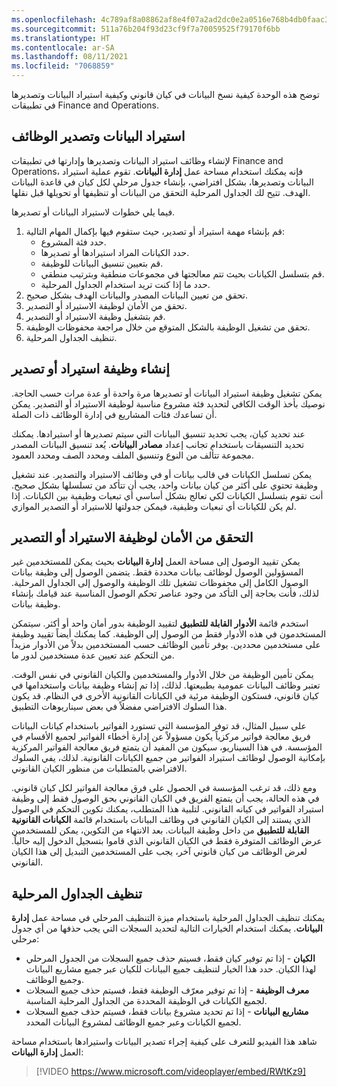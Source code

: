 ```yaml
---
ms.openlocfilehash: 4c789af8a08862af8e4f07a2ad2dc0e2a0516e768b4db0faac326074404c69cd
ms.sourcegitcommit: 511a76b204f93d23cf9f7a70059525f79170f6bb
ms.translationtype: HT
ms.contentlocale: ar-SA
ms.lasthandoff: 08/11/2021
ms.locfileid: "7068859"
---
```

توضح هذه الوحدة كيفية نسخ البيانات في كيان قانوني وكيفية استيراد البيانات وتصديرها في تطبيقات Finance and Operations. 

## <a name="data-import-and-export-jobs"></a>استيراد البيانات وتصدير الوظائف 

لإنشاء وظائف استيراد البيانات وتصديرها وإدارتها في تطبيقات Finance and Operations، فإنه يمكنك استخدام مساحة عمل **إدارة البيانات**. تقوم عملية استيراد البيانات وتصديرها، بشكل افتراضي، بإنشاء جدول مرحلي لكل كيان في قاعدة البيانات الهدف. تتيح لك الجداول المرحلية التحقق من البيانات أو تنظيفها أو تحويلها قبل نقلها.

فيما يلي خطوات لاستيراد البيانات أو تصديرها.

1.  قم بإنشاء مهمة استيراد أو تصدير، حيث ستقوم فيها بإكمال المهام التالية:
    - حدد فئة المشروع.
    - حدد الكيانات المراد استيرادها أو تصديرها.
    - قم بتعيين تنسيق البيانات للوظيفة.
    - قم بتسلسل الكيانات بحيث تتم معالجتها في مجموعات منطقية وبترتيب منطقي.
    - حدد ما إذا كنت تريد استخدام الجداول المرحلية.
2.  تحقق من تعيين البيانات المصدر والبيانات الهدف بشكل صحيح.
3.  تحقق من الأمان لوظيفة الاستيراد أو التصدير.
4.  قم بتشغيل وظيفة الاستيراد أو التصدير.
5.  تحقق من تشغيل الوظيفة بالشكل المتوقع من خلال مراجعة محفوظات الوظيفة.
6.  تنظيف الجداول المرحلية.

## <a name="create-an-import-or-export-job"></a>إنشاء وظيفة استيراد أو تصدير 

يمكن تشغيل وظيفة استيراد البيانات أو تصديرها مرة واحدة أو عدة مرات حسب الحاجة. نوصيك بأخذ الوقت الكافي لتحديد فئة مشروع مناسبة لوظيفة الاستيراد أو التصدير. يمكن أن تساعدك فئات المشاريع في إدارة الوظائف ذات الصلة.

عند تحديد كيان، يجب تحديد تنسيق البيانات التي سيتم تصديرها أو استيرادها. يمكنك تحديد التنسيقات باستخدام تجانب إعداد **مصادر البيانات**. يُعد تنسيق البيانات المصدر مجموعة تتألف من النوع وتنسيق الملف ومحدد الصف ومحدد العمود.

يمكن تسلسل الكيانات في قالب بيانات أو في وظائف الاستيراد والتصدير. عند تشغيل وظيفة تحتوي على أكثر من كيان بيانات واحد، يجب أن تتأكد من تسلسلها بشكل صحيح. أنت تقوم بتسلسل الكيانات لكي تعالج بشكل أساسي أي تبعيات وظيفية بين الكيانات. إذا لم يكن للكيانات أي تبعيات وظيفية، فيمكن جدولتها للاستيراد أو التصدير الموازي.

## <a name="verify-the-security-for-your-import-or-export-job"></a>التحقق من الأمان لوظيفة الاستيراد أو التصدير 

يمكن تقييد الوصول إلى مساحة العمل **إدارة البيانات** بحيث يمكن للمستخدمين غير المسؤولين الوصول لوظائف بيانات محددة فقط. يتضمن الوصول إلى وظيفة بيانات الوصول الكامل إلى محفوظات تشغيل تلك الوظيفة والوصول إلى الجداول المرحلية. لذلك، فأنت بحاجة إلى التأكد من وجود عناصر تحكم الوصول المناسبة عند قيامك بإنشاء وظيفة بيانات.

استخدم قائمة **الأدوار القابلة للتطبيق** لتقييد الوظيفة بدور أمان واحد أو أكثر. سيتمكن المستخدمون في هذه الأدوار فقط من الوصول إلى الوظيفة. كما يمكنك أيضاً تقييد وظيفة على مستخدمين محددين. يوفر تأمين الوظائف حسب المستخدمين بدلاً من الأدوار مزيداً من التحكم عند تعيين عدة مستخدمين لدور ما.

يمكن تأمين الوظيفة من خلال الأدوار والمستخدمين والكيان القانوني في نفس الوقت. تعتبر وظائف البيانات عمومية بطبيعتها. لذلك، إذا تم إنشاء وظيفة بيانات واستخدامها في كيان قانوني، فستكون الوظيفة مرئية في الكيانات القانونية الأخرى في النظام. قد يكون هذا السلوك الافتراضي مفضلاً في بعض سيناريوهات التطبيق. 

على سبيل المثال، قد توفر المؤسسة التي تستورد الفواتير باستخدام كيانات البيانات فريق معالجة فواتير مركزياً يكون مسؤولاً عن إدارة أخطاء الفواتير لجميع الأقسام في المؤسسة. في هذا السيناريو، سيكون من المفيد أن يتمتع فريق معالجة الفواتير المركزية بإمكانية الوصول لوظائف استيراد الفواتير من جميع الكيانات القانونية. لذلك، يفي السلوك الافتراضي بالمتطلبات من منظور الكيان القانوني.

ومع ذلك، قد ترغب المؤسسة في الحصول على فرق معالجة الفواتير لكل كيان قانوني. في هذه الحالة، يجب أن يتمتع الفريق في الكيان القانوني بحق الوصول فقط إلى وظيفة استيراد الفواتير في كيانه القانوني. لتلبية هذا المتطلب، يمكنك تكوين التحكم في الوصول الذي يستند إلى الكيان القانوني في وظائف البيانات باستخدام قائمة **الكيانات القانونية القابلة للتطبيق** من داخل وظيفة البيانات. بعد الانتهاء من التكوين، يمكن للمستخدمين عرض الوظائف المتوفرة فقط في الكيان القانوني الذي قاموا بتسجيل الدخول إليه حالياً. لعرض الوظائف من كيان قانوني آخر، يجب على المستخدمين التبديل إلى هذا الكيان القانوني. 

## <a name="clean-up-the-staging-tables"></a>تنظيف الجداول المرحلية 

يمكنك تنظيف الجداول المرحلية باستخدام ميزة التنظيف المرحلي في مساحة عمل **إدارة البيانات**. يمكنك استخدام الخيارات التالية لتحديد السجلات التي يجب حذفها من أي جدول مرحلي:

- **الكيان** - إذا تم توفير كيان فقط، فسيتم حذف جميع السجلات من الجدول المرحلي لهذا الكيان. حدد هذا الخيار لتنظيف جميع البيانات للكيان عبر جميع مشاريع البيانات وجميع الوظائف.
- **معرف الوظيفة** - إذا تم توفير معرّف الوظيفة فقط، فسيتم حذف جميع السجلات لجميع الكيانات في الوظيفة المحددة من الجداول المرحلية المناسبة.
- **مشاريع البيانات** - إذا تم تحديد مشروع بيانات فقط، فسيتم حذف جميع السجلات لجميع الكيانات وعبر جميع الوظائف لمشروع البيانات المحدد.

شاهد هذا الفيديو للتعرف على كيفية إجراء تصدير البيانات واستيرادها باستخدام مساحة العمل **إدارة البيانات**:


> [!VIDEO https://www.microsoft.com/videoplayer/embed/RWtKz9]




